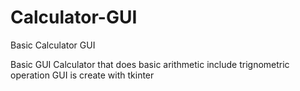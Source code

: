 # Calculator-GUI
Basic Calculator GUI

Basic GUI Calculator that does basic arithmetic include trignometric operation
GUI is create with tkinter 
